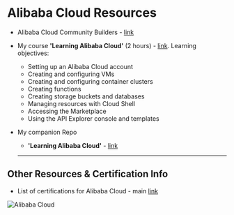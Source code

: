 # Alibaba Cloud Resources

- Alibaba Cloud Community Builders - [link](https://www.alibabacloud.com/campaign/communitybuilder)
- My course **'Learning Alibaba Cloud'** (2 hours) - [link](https://www.linkedin.com/learning/learning-alibaba-cloud).  Learning objectives: 
  - Setting up an Alibaba Cloud account
  - Creating and configuring VMs
  - Creating and configuring container clusters
  - Creating functions
  - Creating storage buckets and databases
  - Managing resources with Cloud Shell
  - Accessing the Marketplace
  - Using the API Explorer console and templates  
- My companion Repo
  - **'Learning Alibaba Cloud'** - [link](https://github.com/lynnlangit/learning-alibaba-cloud) 

  ---

## Other Resources & Certification Info

- List of certifications for Alibaba Cloud - main [link](https://edu.alibabacloud.com/certification)

 ![Alibaba Cloud](https://github.com/lynnlangit/learning-cloud/blob/master/AlibabaCloud/alibaba-cloud.png)

